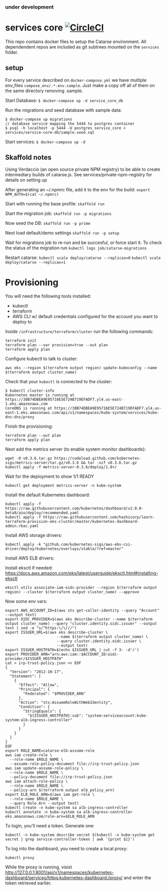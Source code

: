 ### under development

# services core [![CircleCI](https://circleci.com/gh/common-group/services-core.svg?style=svg)](https://circleci.com/gh/common-group/services-core)
This repo contains docker files to setup the Catarse environment. All dependendent repos are included as git subtrees mounted on the ```services``` folder.

## setup
For every service described on `docker-compose.yml` we have multiple env_files `compose_env/.*.env.sample`. Just make a copy off all of them on the same directory removing .sample.

Start Database:
`$ docker-compose up -d service_core_db`

Run the migrations and seed database with sample data:
```
$ docker-compose up migrations
// database service mapping the 5444 to postgres container
$ psql -h localhost -p 5444 -U postgres service_core < services/service-core-db/sample.seed.sql
```

Start services:
`$ docker-compose up -d`

## Skaffold notes

Using Verdaccio (an open source private NPM registry) to be able to create intermediary builds of catarse.js. See services/private-npm-registry for details on setting up

After generating an ~/.npmrc file, add it to the env for the build:
`export NPM_AUTH=$(cat ~/.npmrc)`

Start with running the base profile:
`skaffold run`

Start the migration job:
`skaffold run -p migrations`

Now seed the DB:
`skaffold run -p prime`

Next load default/demo settings
`skaffold run -p setup`

Wait for migrations job to re-run and be succesful, or force start it. To check the status of the migration run `kubectl logs job/catarse-migrations`

Restart catarse:
`kubectl scale deploy/catarse --replicas=0`
`kubectl scale deploy/catarse --replicas=1`

# Provisioning

You will need the following tools installed:
 - kubectl
 - terraform
 - AWS CLI w/ default credentials configured for the account you want to deploy to

Inside `/infrastructure/terraform/cluster` run the following commands:

```
terraform init
terraform plan --var provision=true --out plan
terraform apply plan
```

Configure kubectl to talk to cluster:

```
aws eks --region $(terraform output region) update-kubeconfig --name $(terraform output cluster_name)
```

Check that your `kubectl` is connected to the cluster:

```
$ kubectl cluster-info
Kubernetes master is running at https://38B74DBEA9E95716E5E724B719EFADF7.yl4.us-east-1.eks.amazonaws.com
CoreDNS is running at https://38B74DBEA9E95716E5E724B719EFADF7.yl4.us-east-1.eks.amazonaws.com/api/v1/namespaces/kube-system/services/kube-dns:dns/proxy
```

Finish the provisioning:

```
terraform plan --out plan
terraform apply plan
```

Next add the metrics server (to enable system monitor dashboards):

```
wget -O v0.3.6.tar.gz https://codeload.github.com/kubernetes-sigs/metrics-server/tar.gz/v0.3.6 && tar -xzf v0.3.6.tar.gz
kubectl apply -f metrics-server-0.3.6/deploy/1.8+/
```

Wait for the deployment to show 1/1 READY

```
kubectl get deployment metrics-server -n kube-system
```

Install the default Kubernetes dashboard:

```
kubectl apply -f https://raw.githubusercontent.com/kubernetes/dashboard/v2.0.0-beta8/aio/deploy/recommended.yaml
kubectl apply -f https://raw.githubusercontent.com/hashicorp/learn-terraform-provision-eks-cluster/master/kubernetes-dashboard-admin.rbac.yaml
```

Install AWS storage drivers:

```
kubectl apply -k "github.com/kubernetes-sigs/aws-ebs-csi-driver/deploy/kubernetes/overlays/stable/?ref=master"
```

Install AWS ELB drivers:

Install eksctl if needed: https://docs.aws.amazon.com/eks/latest/userguide/eksctl.html#installing-eksctl

```
eksctl utils associate-iam-oidc-provider --region $(terraform output region) --cluster $(terraform output cluster_name) --approve
```

Now some env vars:
```
export AWS_ACCOUNT_ID=$(aws sts get-caller-identity --query "Account" --output text)
export OIDC_PROVIDER=$(aws eks describe-cluster --name $(terraform output cluster_name) --query "cluster.identity.oidc.issuer" --output text | sed -e "s/^https:\/\///")
export ISSUER_URL=$(aws eks describe-cluster \
                       --name $(terraform output cluster_name) \
                       --query cluster.identity.oidc.issuer \
                       --output text)
export ISSUER_HOSTPATH=$(echo $ISSUER_URL | cut -f 3- -d'/')
export PROVIDER_ARN="arn:aws:iam::$ACCOUNT_ID:oidc-provider/$ISSUER_HOSTPATH"
cat > irp-trust-policy.json << EOF
{
  "Version": "2012-10-17",
  "Statement": [
    {
      "Effect": "Allow",
      "Principal": {
        "Federated": "$PROVIDER_ARN"
      },
      "Action": "sts:AssumeRoleWithWebIdentity",
      "Condition": {
        "StringEquals": {
          "${ISSUER_HOSTPATH}:sub": "system:serviceaccount:kube-system:alb-ingress-controller"
        }
      }
    }
  ]
}
EOF
export ROLE_NAME=catarse-elb-assume-role
aws iam create-role \
  --role-name $ROLE_NAME \
  --assume-role-policy-document file://irp-trust-policy.json
aws iam update-assume-role-policy \
  --role-name $ROLE_NAME \
  --policy-document file://irp-trust-policy.json
aws iam attach-role-policy \
  --role-name $ROLE_NAME \
  --policy-arn $(terraform output elb_policy_arn)
export ELB_ROLE_ARN=$(aws iam get-role \
  --role-name $ROLE_NAME \
  --query Role.Arn --output text)
kubectl create -n kube-system sa alb-ingress-controller
kubectl annotate -n kube-system sa alb-ingress-controller eks.amazonaws.com/role-arn=$ELB_ROLE_ARN
```

To login, you'll need a token. Generate one:

```
kubectl -n kube-system describe secret $(kubectl -n kube-system get secret | grep service-controller-token | awk '{print $1}')
```

To log into the dashboard, you need to create a local proxy:

```
kubectl proxy
```

While the proxy is running, visist http://127.0.0.1:8001/api/v1/namespaces/kubernetes-dashboard/services/https:kubernetes-dashboard:/proxy/ and enter the token retrieved earlier.

